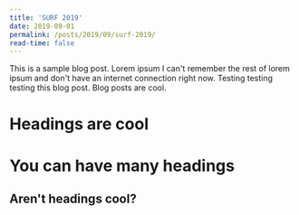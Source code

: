 ```yaml
---
title: 'SURF 2019'
date: 2019-09-01
permalink: /posts/2019/09/surf-2019/
read-time: false
---
```


This is a sample blog post. Lorem ipsum I can't remember the rest of lorem ipsum and don't have an internet connection right now. Testing testing testing this blog post. Blog posts are cool.

Headings are cool
======

You can have many headings
======

Aren't headings cool?
------
